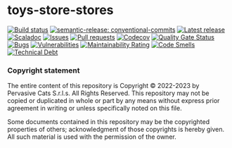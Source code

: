 # toys-store-stores

[![Build status](https://github.com/pervasive-cats/toys-store-stores/actions/workflows/release.yml/badge.svg)](https://github.com/pervasive-cats/toys-store-stores/actions/workflows/release.yml)
[![semantic-release: conventional-commits](https://img.shields.io/badge/semantic--release-conventional_commits-e10098?logo=semantic-release)](https://github.com/semantic-release/semantic-release)
[![Latest release](https://img.shields.io/github/v/release/pervasive-cats/toys-store-stores)](https://github.com/pervasive-cats/toys-store-stores/releases/latest/)
[![Scaladoc](https://img.shields.io/github/v/release/pervasive-cats/toys-store-stores?label=scaladoc)](https://pervasive-cats.github.io/toys-store-stores/io/github/pervasivecats)
[![Issues](https://img.shields.io/github/issues/pervasive-cats/toys-store-stores)](https://github.com/pervasive-cats/toys-store-stores/issues)
[![Pull requests](https://img.shields.io/github/issues-pr/pervasive-cats/toys-store-stores)](https://github.com/pervasive-cats/toys-store-stores/pulls)
[![Codecov](https://codecov.io/gh/pervasive-cats/toys-store-stores/branch/main/graph/badge.svg?token=UX36N6CU78)](https://codecov.io/gh/pervasive-cats/toys-store-stores)
[![Quality Gate Status](https://sonarcloud.io/api/project_badges/measure?project=pervasive-cats_toys-store-stores&metric=alert_status)](https://sonarcloud.io/summary/new_code?id=pervasive-cats_toys-store-stores)
[![Bugs](https://sonarcloud.io/api/project_badges/measure?project=pervasive-cats_toys-store-stores&metric=bugs)](https://sonarcloud.io/summary/new_code?id=pervasive-cats_toys-store-stores)
[![Vulnerabilities](https://sonarcloud.io/api/project_badges/measure?project=pervasive-cats_toys-store-stores&metric=vulnerabilities)](https://sonarcloud.io/summary/new_code?id=pervasive-cats_toys-store-stores)
[![Maintainability Rating](https://sonarcloud.io/api/project_badges/measure?project=pervasive-cats_toys-store-stores&metric=sqale_rating)](https://sonarcloud.io/summary/new_code?id=pervasive-cats_toys-store-stores)
[![Code Smells](https://sonarcloud.io/api/project_badges/measure?project=pervasive-cats_toys-store-stores&metric=code_smells)](https://sonarcloud.io/summary/new_code?id=pervasive-cats_toys-store-stores)
[![Technical Debt](https://sonarcloud.io/api/project_badges/measure?project=pervasive-cats_toys-store-stores&metric=sqale_index)](https://sonarcloud.io/summary/new_code?id=pervasive-cats_toys-store-stores)

### Copyright statement

The entire content of this repository is Copyright © 2022-2023 by Pervasive Cats S.r.l.s. All Rights Reserved. This repository may
not be copied or duplicated in whole or part by any means without express prior agreement in writing or unless specifically noted
on this file. 

Some documents contained in this repository may be the copyrighted properties of others; acknowledgment of those copyrights is 
hereby given. All such material is used with the permission of the owner.
